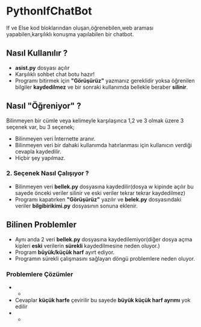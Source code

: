 # PythonIfChatBot
If ve Else kod bloklarından oluşan,öğrenebilen,web araması yapabilen,karşılıklı konuşma yapılabilen bir chatbot. 


## Nasıl Kullanılır ?
* **asist.py** dosyası açılır
* Karşılıklı sohbet chat botu hazır!
* Programı bitirmek için **"Görüşürüz"** yazmanız gereklidir yoksa öğrenilen bilgiler **kaydedilmez** ve bir sonraki kullanımda bellekle beraber **silinir**.


## Nasıl **"Öğreniyor"** ?
Bilinmeyen bir cümle veya kelimeyle karşılaşınca 1,2 ve 3 olmak üzere 3 seçenek var, bu 3 seçenek;
* Bilinmeyen veri İnternette aranır.
* Bilinmeyen veri bir dahaki kullanımda hatırlanması için kullanıcın verdiği cevapla kaydedilir.
* Hiçbir şey yapılmaz.

### 2. Seçenek Nasıl Çalışıyor ?
* Bilinmeyen veri **bellek.py** dosyasına kaydedilir(dosya w kipinde açılır bu sayede önceki veriler silinir ve eski veriler tekrar tekrar kaydedilmez)
* Programı kapatırken **"Görüşürüz"** yazılır ve **belek.py** dosyasındaki veriler **bilgibirikimi.py** dosyasının sonuna eklenir.

## Bilinen Problemler
* Aynı anda 2 veri **bellek.py** dosyasına kaydedilemiyor(diğer dosya açma kipleri **eski** verilerin **sürekli** kaydedilmesine neden oluyor.)
* Program **büyük/küçük harf** ayırt ediyor.
* Programın sürekli çalışmasını sağlayan döngü problemlere neden oluyor.

### Problemlere Çözümler
* -
* Cevaplar **küçük harfe** çevirilir bu sayede **büyük küçük harf ayrımı** yok edilir
* -
